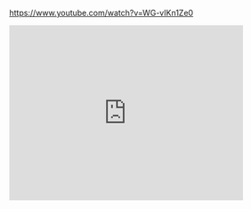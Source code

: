 https://www.youtube.com/watch?v=WG-vIKn1Ze0
<div>
<div class="profile-text">
<iframe width="420" height="315" src="https://files.catbox.moe/9g90oq.webm" frameborder="0" allowfullscreen></iframe>
</div
